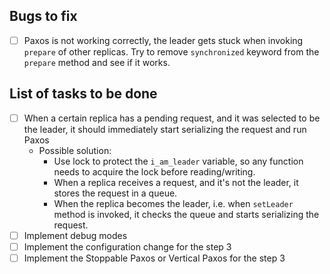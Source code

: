 ## **Bugs to fix**
- [ ] Paxos is not working correctly, the leader gets stuck when invoking `prepare` of other replicas. Try to remove `synchronized` keyword 
  from the `prepare` method and see if it works.

## **List of tasks to be done**
- [ ] When a certain replica has a pending request, and it was selected to be the leader, 
it should immediately start serializing the request and run Paxos
    - Possible solution:
        - Use lock to protect the `i_am_leader` variable, so any function needs to acquire the lock before reading/writing.
        - When a replica receives a request, and it's not the leader, it stores the request in a queue.
        - When the replica becomes the leader, i.e. when `setLeader` method is invoked, it checks the queue and starts serializing the request.
- [ ] Implement debug modes
- [ ] Implement the configuration change for the step 3
- [ ] Implement the Stoppable Paxos or Vertical Paxos for the step 3